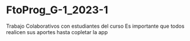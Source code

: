 # FtoProg_G-1_2023-1
 Trabajo Colaborativos con estudiantes del curso
Es importante que todos realicen sus aportes hasta copletar la app